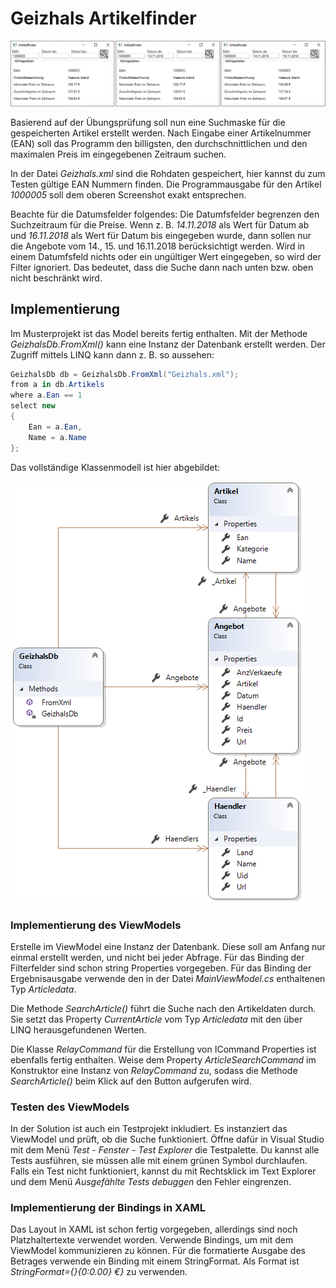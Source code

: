 ﻿# Geizhals Artikelfinder
![Gui](Gui.png)

Basierend auf der Übungsprüfung soll nun eine Suchmaske für die gespeicherten Artikel erstellt
werden. Nach Eingabe einer Artikelnummer (EAN) soll das Programm den billigsten,
den durchschnittlichen und den maximalen Preis im eingegebenen Zeitraum suchen.

In der Datei *Geizhals.xml* sind die Rohdaten gespeichert, hier kannst du zum Testen gültige EAN Nummern
finden. Die Programmausgabe für den Artikel *1000005* soll dem oberen Screenshot exakt entsprechen.

Beachte für die Datumsfelder folgendes: Die Datumfsfelder begrenzen den Suchzeitraum für die Preise. Wenn z. B. 
*14.11.2018* als Wert für Datum ab und *16.11.2018* als Wert für Datum bis eingegeben wurde, dann
sollen nur die Angebote vom 14., 15. und 16.11.2018 berücksichtigt werden. Wird in einem Datumfsfeld nichts
oder ein ungültiger Wert eingegeben, so wird der Filter ignoriert. Das bedeutet, dass die Suche dann nach
unten bzw. oben nicht beschränkt wird.

## Implementierung
Im Musterprojekt ist das Model bereits fertig enthalten. Mit der Methode *GeizhalsDb.FromXml()* kann
eine Instanz der Datenbank erstellt werden. Der Zugriff mittels LINQ kann dann z. B. so aussehen:
```c#
GeizhalsDb db = GeizhalsDb.FromXml("Geizhals.xml");
from a in db.Artikels
where a.Ean == 1
select new
{
    Ean = a.Ean,
    Name = a.Name
};
```

Das vollständige Klassenmodell ist hier abgebildet:

![Class Model](GeizhalsArtikelfinder/Model/ClassModel.PNG)

### Implementierung des ViewModels

Erstelle im ViewModel eine Instanz der Datenbank. Diese soll am Anfang nur einmal erstellt werden, und nicht
bei jeder Abfrage. Für das Binding der Filterfelder sind schon string Properties vorgegeben. Für das Binding
der Ergebnisausgabe verwende den in der Datei *MainViewModel.cs* enthaltenen Typ *Articledata*.

Die Methode *SearchArticle()* führt die Suche nach den Artikeldaten durch. Sie setzt das Property *CurrentArticle*
vom Typ *Articledata* mit den über LINQ herausgefundenen Werten.

Die Klasse *RelayCommand* für die Erstellung von ICommand Properties ist ebenfalls fertig enthalten. Weise
dem Property *ArticleSearchCommand* im Konstruktor eine Instanz von *RelayCommand* zu, sodass die Methode
*SearchArticle()* beim Klick auf den Button aufgerufen wird.

### Testen des ViewModels

In der Solution ist auch ein Testprojekt inkludiert. Es instanziert das ViewModel und prüft, ob die Suche
funktioniert. Öffne dafür in Visual Studio mit dem Menü *Test* - *Fenster* - *Test Explorer* die Testpalette.
Du kannst alle Tests ausführen, sie müssen alle mit einem grünen Symbol durchlaufen. Falls ein Test nicht
funktioniert, kannst du mit Rechtsklick im Text Explorer und dem Menü *Ausgefählte Tests debuggen* den
Fehler eingrenzen.

### Implementierung der Bindings in XAML

Das Layout in XAML ist schon fertig vorgegeben, allerdings sind noch Platzhaltertexte verwendet worden.
Verwende Bindings, um mit dem ViewModel kommunizieren zu können. Für die formatierte Ausgabe des Betrages
verwende ein Binding mit einem StringFormat. Als Format ist *StringFormat={}{0:0.00} €}* zu verwenden.